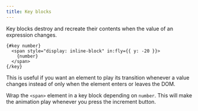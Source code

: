 ```yaml
---
title: Key blocks
---
```


Key blocks destroy and recreate their contents when the value of an expression changes.

```svelte
{#key number}
  <span style="display: inline-block" in:fly={{ y: -20 }}>
    {number}
  </span>
{/key}
```

This is useful if you want an element to play its transition whenever a value changes instead of only when the element enters or leaves the DOM.

Wrap the `<span>` element in a key block depending on `number`. This will make the
animation play whenever you press the increment button.
